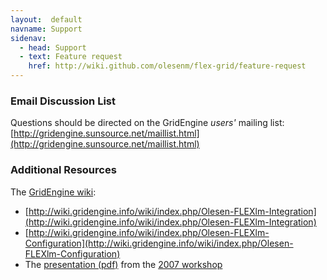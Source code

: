 ```yaml
---
layout:  default
navname: Support
sidenav:
  - head: Support
  - text: Feature request
    href: http://wiki.github.com/olesenm/flex-grid/feature-request
---
```


### Email Discussion List

Questions should be directed on the GridEngine *users'* mailing list:<br/>
[http://gridengine.sunsource.net/maillist.html](http://gridengine.sunsource.net/maillist.html)

### Additional Resources

The [GridEngine wiki](http://wiki.gridengine.info/wiki):
- [http://wiki.gridengine.info/wiki/index.php/Olesen-FLEXlm-Integration](http://wiki.gridengine.info/wiki/index.php/Olesen-FLEXlm-Integration)
- [http://wiki.gridengine.info/wiki/index.php/Olesen-FLEXlm-Configuration](http://wiki.gridengine.info/wiki/index.php/Olesen-FLEXlm-Configuration)
- The [presentation (pdf)](doc/SGE-WS2007-FlexLM-Integration-MarkOlesen.pdf)
  from the [2007 workshop](http://gridengine.sunsource.net/workshop10-12.09.07/proceedings.html)
